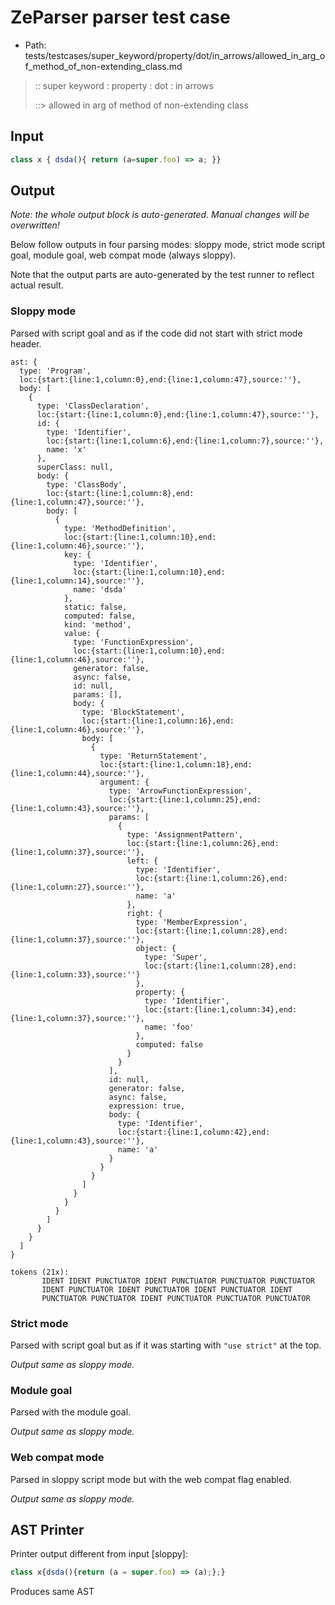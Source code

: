 # ZeParser parser test case

- Path: tests/testcases/super_keyword/property/dot/in_arrows/allowed_in_arg_of_method_of_non-extending_class.md

> :: super keyword : property : dot : in arrows
>
> ::> allowed in arg of method of non-extending class

## Input

`````js
class x { dsda(){ return (a=super.foo) => a; }}
`````

## Output

_Note: the whole output block is auto-generated. Manual changes will be overwritten!_

Below follow outputs in four parsing modes: sloppy mode, strict mode script goal, module goal, web compat mode (always sloppy).

Note that the output parts are auto-generated by the test runner to reflect actual result.

### Sloppy mode

Parsed with script goal and as if the code did not start with strict mode header.

`````
ast: {
  type: 'Program',
  loc:{start:{line:1,column:0},end:{line:1,column:47},source:''},
  body: [
    {
      type: 'ClassDeclaration',
      loc:{start:{line:1,column:0},end:{line:1,column:47},source:''},
      id: {
        type: 'Identifier',
        loc:{start:{line:1,column:6},end:{line:1,column:7},source:''},
        name: 'x'
      },
      superClass: null,
      body: {
        type: 'ClassBody',
        loc:{start:{line:1,column:8},end:{line:1,column:47},source:''},
        body: [
          {
            type: 'MethodDefinition',
            loc:{start:{line:1,column:10},end:{line:1,column:46},source:''},
            key: {
              type: 'Identifier',
              loc:{start:{line:1,column:10},end:{line:1,column:14},source:''},
              name: 'dsda'
            },
            static: false,
            computed: false,
            kind: 'method',
            value: {
              type: 'FunctionExpression',
              loc:{start:{line:1,column:10},end:{line:1,column:46},source:''},
              generator: false,
              async: false,
              id: null,
              params: [],
              body: {
                type: 'BlockStatement',
                loc:{start:{line:1,column:16},end:{line:1,column:46},source:''},
                body: [
                  {
                    type: 'ReturnStatement',
                    loc:{start:{line:1,column:18},end:{line:1,column:44},source:''},
                    argument: {
                      type: 'ArrowFunctionExpression',
                      loc:{start:{line:1,column:25},end:{line:1,column:43},source:''},
                      params: [
                        {
                          type: 'AssignmentPattern',
                          loc:{start:{line:1,column:26},end:{line:1,column:37},source:''},
                          left: {
                            type: 'Identifier',
                            loc:{start:{line:1,column:26},end:{line:1,column:27},source:''},
                            name: 'a'
                          },
                          right: {
                            type: 'MemberExpression',
                            loc:{start:{line:1,column:28},end:{line:1,column:37},source:''},
                            object: {
                              type: 'Super',
                              loc:{start:{line:1,column:28},end:{line:1,column:33},source:''}
                            },
                            property: {
                              type: 'Identifier',
                              loc:{start:{line:1,column:34},end:{line:1,column:37},source:''},
                              name: 'foo'
                            },
                            computed: false
                          }
                        }
                      ],
                      id: null,
                      generator: false,
                      async: false,
                      expression: true,
                      body: {
                        type: 'Identifier',
                        loc:{start:{line:1,column:42},end:{line:1,column:43},source:''},
                        name: 'a'
                      }
                    }
                  }
                ]
              }
            }
          }
        ]
      }
    }
  ]
}

tokens (21x):
       IDENT IDENT PUNCTUATOR IDENT PUNCTUATOR PUNCTUATOR PUNCTUATOR
       IDENT PUNCTUATOR IDENT PUNCTUATOR IDENT PUNCTUATOR IDENT
       PUNCTUATOR PUNCTUATOR IDENT PUNCTUATOR PUNCTUATOR PUNCTUATOR
`````

### Strict mode

Parsed with script goal but as if it was starting with `"use strict"` at the top.

_Output same as sloppy mode._

### Module goal

Parsed with the module goal.

_Output same as sloppy mode._

### Web compat mode

Parsed in sloppy script mode but with the web compat flag enabled.

_Output same as sloppy mode._

## AST Printer

Printer output different from input [sloppy]:

````js
class x{dsda(){return (a = super.foo) => (a);};}
````

Produces same AST
